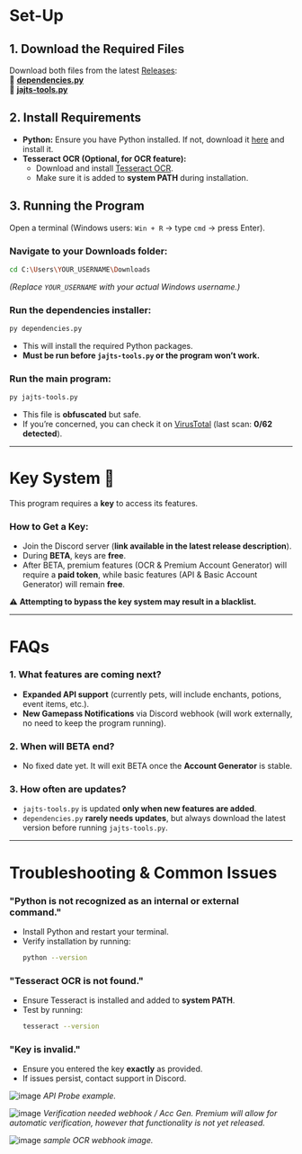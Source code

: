 # **Set-Up**

## **1. Download the Required Files**
Download both files from the latest [Releases](https://github.com/jajtxs/jajts-tools/releases/latest):  
🔗 [**dependencies.py**](https://github.com/jajtxs/jajts-tools/releases/download/BETA/dependencies.py)  
🔗 [**jajts-tools.py**](https://github.com/jajtxs/jajts-tools/releases/download/BETA/jajts-tools.py)  

## **2. Install Requirements**

- **Python:** Ensure you have Python installed. If not, download it [here](https://www.python.org/downloads/) and install it.
- **Tesseract OCR (Optional, for OCR feature):**  
  - Download and install [Tesseract OCR](https://github.com/tesseract-ocr/tesseract/releases/download/5.5.0/tesseract-ocr-w64-setup-5.5.0.20241111.exe).  
  - Make sure it is added to **system PATH** during installation.

## **3. Running the Program**

Open a terminal (Windows users: `Win + R` → type `cmd` → press Enter).  

### **Navigate to your Downloads folder:**  
```sh
cd C:\Users\YOUR_USERNAME\Downloads
```
*(Replace `YOUR_USERNAME` with your actual Windows username.)*

### **Run the dependencies installer:**  
```sh
py dependencies.py
```
- This will install the required Python packages.  
- **Must be run before `jajts-tools.py` or the program won’t work.**  

### **Run the main program:**  
```sh
py jajts-tools.py
```
- This file is **obfuscated** but safe.  
- If you’re concerned, you can check it on [VirusTotal](https://www.virustotal.com/gui/file/33990a751e5551caac06ff5b05e8e4648f1d9fca55ab048516d6301410ef8953) (last scan: **0/62 detected**).  

---

# **Key System 🔑**  
This program requires a **key** to access its features.  

### **How to Get a Key:**  
- Join the Discord server (**link available in the latest release description**).  
- During **BETA**, keys are **free**.  
- After BETA, premium features (OCR & Premium Account Generator) will require a **paid token**, while basic features (API & Basic Account Generator) will remain **free**.  

⚠️ **Attempting to bypass the key system may result in a blacklist.**  

---

# **FAQs**  

### **1. What features are coming next?**  
- **Expanded API support** (currently pets, will include enchants, potions, event items, etc.).  
- **New Gamepass Notifications** via Discord webhook (will work externally, no need to keep the program running).  

### **2. When will BETA end?**  
- No fixed date yet. It will exit BETA once the **Account Generator** is stable.  

### **3. How often are updates?**  
- `jajts-tools.py` is updated **only when new features are added**.  
- `dependencies.py` **rarely needs updates**, but always download the latest version before running `jajts-tools.py`.  

---

# **Troubleshooting & Common Issues**  

### **"Python is not recognized as an internal or external command."**  
- Install Python and restart your terminal.  
- Verify installation by running:  
  ```sh
  python --version
  ```  

### **"Tesseract OCR is not found."**  
- Ensure Tesseract is installed and added to **system PATH**.  
- Test by running:  
  ```sh
  tesseract --version
  ```  

### **"Key is invalid."**  
- Ensure you entered the key **exactly** as provided.  
- If issues persist, contact support in Discord. 

![image](https://github.com/user-attachments/assets/569a1428-920f-4e5e-9b33-ed6d905d3457)
*API Probe example.*

![image](https://github.com/user-attachments/assets/7ee50ee8-2c8b-45c6-b329-e423ef583cae)
*Verification needed webhook / Acc Gen. Premium will allow for automatic verification, however that functionality is not yet released.*

![image](https://github.com/user-attachments/assets/e8acf17d-6cb0-43a4-9832-5210b71d33dc)
*sample OCR webhook image.*

